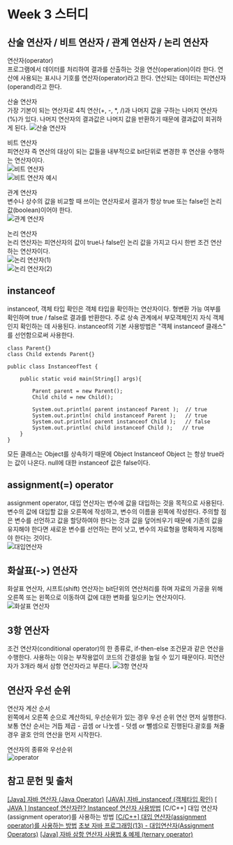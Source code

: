 # Week 3 스터디

## 산술 연산자 / 비트 연산자 / 관계 연산자 / 논리 연산자
연산자(operator)   
프로그램에서 데이터를 처리하여 결과를 산출하는 것을 연산(operation)이라 한다. 연산에 사용되는 표시나 기호를 연산자(operator)라고 한다. 연산되는 데이터는 피연산자(operand)라고 한다.

산술 연산자    
가장 기본이 되는 연산자로 4칙 연산(+, -, *, /)과 나머지 값을 구하는 나머지 연산자(%)가 있다. 나머지 연산자의 결과값은 나머지 값을 반환하기 때문에 결과값이 회귀하게 된다.
![산술 연산자](./assets/arithmetic.png)

비트 연산자  
피연산자 즉 연산의 대상이 되는 값들을 내부적으로 bit단위로 변경한 후 연산을 수행하는 연산자이다.   
![비트 연산자](./assets/bit_operator.png)   
![비트 연산자 예시](./assets/bit_operator_ex.png)

관계 연산자   
변수나 상수의 값을 비교할 때 쓰이는 연산자로서 결과가 항상 true 또는 false인 논리값(boolean)이어야 한다.   
![관계 연산자](./assets/relational_operator.png)

논리 연산자   
논리 연산자는 피연산자의 값이 true나 false인 논리 값을 가지고 다시 한번 조건 연산하는 연산자이다.   
![논리 연산자(1)](./assets/logical_operator.png)   
![논리 연산자(2)](./assets/logical_operator_1.png)

## instanceof
instanceof, 객체 타입 확인은 객체 타입을 확인하는 연산자이다. 형변환 가능 여부를 확인하며 true / false로 결과를 반환한다. 주로 상속 관계에서 부모객체인지 자식 객체인지 확인하는 데 사용된다. instanceof의 기본 사용방법은 "객체 instanceof 클래스" 를 선언함으로써 사용한다. 

    class Parent{}   
    class Child extends Parent{}

    public class InstanceofTest {

        public static void main(String[] args){

            Parent parent = new Parent();
            Child child = new Child();

            System.out.println( parent instanceof Parent );  // true
            System.out.println( child instanceof Parent );   // true
            System.out.println( parent instanceof Child );   // false
            System.out.println( child instanceof Child );   // true
        }
    }
모든 클래스는 Object를 상속하기 때문에 Object Instanceof Object 는 항상 true라는 값이 나온다. null에 대한 instanceof 값은 false이다.
## assignment(=) operator
assignment operator, 대입 연산자는 변수에 값을 대입하는 것을 목적으로 사용된다. 변수의 값에 대입할 값을 오른쪽에 작성하고, 변수의 이름을 왼쪽에 작성한다. 주의할 점은 변수를 선언하고 값을 할당하여야 한다는 것과 값을 덮어씌우기 때문에 기존의 값을 유지해야 한다면 새로운 변수를 선언하는 편이 낫고, 변수의 자료형을 명확하게 지정해야 한다는 것이다.   
![대입연산자][def]
 
## 화살표(->) 연산자
화살표 연산자, 시프트(shift) 연산자는 bit단위의 연산처리를 하며 자료의 가공을 위해 오른쪽 또는 왼쪽으로 이동하여 값에 대한 변화를 일으키는 연산자이다.
![화살표 연산자](./assets/shift_operator.png)
## 3항 연산자
조건 연산자(conditional operator)의 한 종류로, if-then-else 조건문과 같은 연산을 수행한다. 사용하는 이유는 부작용없이 코드의 간결성을 높일 수 있기 때문이다. 피연산자가 3개라 해서 삼항 연산자라고 부른다.
![3항 연산자](./assets/ternary_operator.png)

## 연산자 우선 순위
연산자 계산 순서   
왼쪽에서 오른쪽 순으로 계산하되, 우선순위가 있는 경우 우선 순위 연산 먼저 실행한다. 보통 연산 순서는 거듭 제곱 - 곱셈 or 나눗셈 - 덧셈 or 뺄셈으로 진행된다.괄호를 쳐줄 경우 괄호 안의 연산을 먼저 시작한다.

연산자의 종류와 우선순위   
![operator](./assets/operator.png)
## 참고 문헌 및 출처
[[Java] 자바 연산자 (Java Operator)](https://phantom.tistory.com/19)
[[JAVA] 자바_instanceof (객체타입 확인)](https://mine-it-record.tistory.com/120)
[[ JAVA ] Instanceof 연산자란? Instanceof 연산자 사용방법](https://dev-cini.tistory.com/62)
[C/C++] 대입 연산자(assignment operator)를 사용하는 방법
[[C/C++] 대입 연산자(assignment operator)를 사용하는 방법](https://blog.naver.com/netrance/110081960345)
[초보 자바 프로그래밍(13) - 대입연산자(Assignment Operators)](https://moneylogging.tistory.com/entry/%EC%9E%90%EB%B0%94-%EB%8C%80%EC%9E%85%EC%97%B0%EC%82%B0%EC%9E%90)
[[Java] 자바 삼항 연산자 사용법 & 예제 (ternary operator)](https://velog.io/@kai6666/Java-%EC%9E%90%EB%B0%94-%EC%82%BC%ED%95%AD-%EC%97%B0%EC%82%B0%EC%9E%90-%EC%82%AC%EC%9A%A9%EB%B2%95-%EC%98%88%EC%A0%9C-ternary-operator)

[def]: ./assets/assignment_operator.png